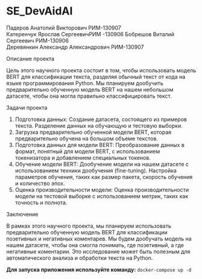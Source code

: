 # SE_DevAidAI

Падеров Анатолий Викторович РИМ-130907  
Катеренчук Ярослав СергеевичРИМ -130906​
Бобрешов Виталий Сергеевич РИМ-130906  
Деревянкин Александр Александрович РИМ-130907


Описание проекта

Цель этого научного проекта состоит в том, чтобы использовать модель BERT для классификации текста, разделяя обычный текст от кода на языке программирования Python. Мы планируем дообучить предварительно обученную модель BERT на нашем небольшом датасете, чтобы она могла правильно классифицировать текст.

Задачи проекта

1. Подготовка данных: Создание датасета, состоящего из примеров текста. Разделение данных на обучающую и тестовую выборки.
2. Загрузка предварительно обученной модели BERT, которая предварительно обучена на большом объеме текстов.
3. Подготовка данных для модели BERT: Преобразование данных в формат, понятный для модели BERT, с использованием токенизатора и добавлением специальных токенов.
4. Обучение модели BERT: Дообучение модели на нашем датасете с использованием техники дообучения (fine-tuning). Настройка параметров обучения, таких как размер пакета, скорость обучения и количество эпох.
5. Оценка производительности модели: Оценка производительности модели на тестовой выборке с использованием метрик, таких как точность и полнота.

Заключение

В рамках этого научного проекта, мы планируем использовать предварительно обученную модель BERT для классификации позетивных и негативных коментарев. Мы будем дообучать модель на нашем датасете, чтобы она смогла понимать, где позетивный, а где негативные коментарии. Это исследование может быть полезным для автоматического анализа и обработки текста на Python.

<b>Для запуска приложения используйте команду:</b> <code>docker-compose up -d</code> 
